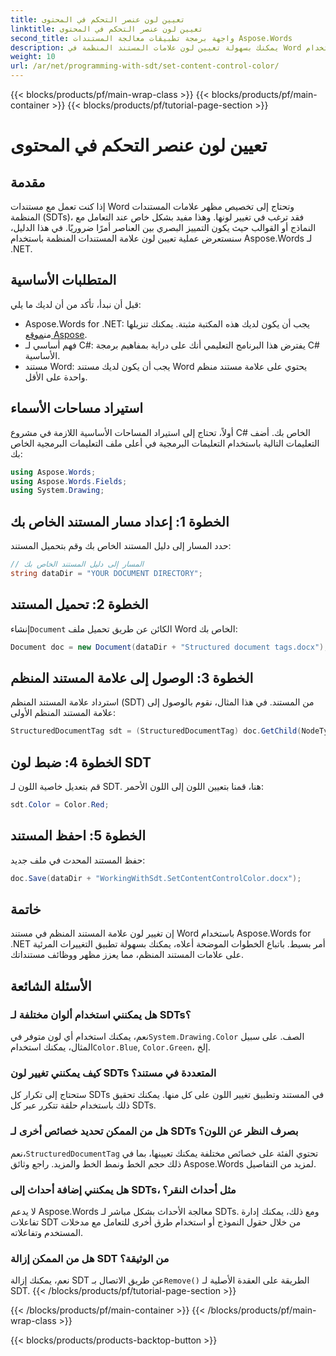 ```yaml
---
title: تعيين لون عنصر التحكم في المحتوى
linktitle: تعيين لون عنصر التحكم في المحتوى
second_title: واجهة برمجة تطبيقات معالجة المستندات Aspose.Words
description: يمكنك بسهولة تعيين لون علامات المستند المنظمة في Word باستخدام Aspose.Words for .NET. يمكنك تخصيص علامات المستند المنظمة لتحسين مظهر المستند باستخدام هذا الدليل البسيط.
weight: 10
url: /ar/net/programming-with-sdt/set-content-control-color/
---
```


{{< blocks/products/pf/main-wrap-class >}}
{{< blocks/products/pf/main-container >}}
{{< blocks/products/pf/tutorial-page-section >}}

# تعيين لون عنصر التحكم في المحتوى

## مقدمة

إذا كنت تعمل مع مستندات Word وتحتاج إلى تخصيص مظهر علامات المستندات المنظمة (SDTs)، فقد ترغب في تغيير لونها. وهذا مفيد بشكل خاص عند التعامل مع النماذج أو القوالب حيث يكون التمييز البصري بين العناصر أمرًا ضروريًا. في هذا الدليل، سنستعرض عملية تعيين لون علامة المستندات المنظمة باستخدام Aspose.Words لـ .NET.

## المتطلبات الأساسية

قبل أن نبدأ، تأكد من أن لديك ما يلي:
-  Aspose.Words for .NET: يجب أن يكون لديك هذه المكتبة مثبتة. يمكنك تنزيلها من[موقع Aspose](https://releases.aspose.com/words/net/).
- فهم أساسي لـ C#: يفترض هذا البرنامج التعليمي أنك على دراية بمفاهيم برمجة C# الأساسية.
- مستند Word: يجب أن يكون لديك مستند Word يحتوي على علامة مستند منظم واحدة على الأقل.

## استيراد مساحات الأسماء

أولاً، تحتاج إلى استيراد المساحات الأساسية اللازمة في مشروع C# الخاص بك. أضف التعليمات التالية باستخدام التعليمات البرمجية في أعلى ملف التعليمات البرمجية الخاص بك:

```csharp
using Aspose.Words;
using Aspose.Words.Fields;
using System.Drawing;
```

## الخطوة 1: إعداد مسار المستند الخاص بك

حدد المسار إلى دليل المستند الخاص بك وقم بتحميل المستند:

```csharp
// المسار إلى دليل المستند الخاص بك
string dataDir = "YOUR DOCUMENT DIRECTORY";
```

## الخطوة 2: تحميل المستند

 إنشاء`Document` الكائن عن طريق تحميل ملف Word الخاص بك:

```csharp
Document doc = new Document(dataDir + "Structured document tags.docx");
```

## الخطوة 3: الوصول إلى علامة المستند المنظم

استرداد علامة المستند المنظم (SDT) من المستند. في هذا المثال، نقوم بالوصول إلى علامة المستند المنظم الأولى:

```csharp
StructuredDocumentTag sdt = (StructuredDocumentTag) doc.GetChild(NodeType.StructuredDocumentTag, 0, true);
```

## الخطوة 4: ضبط لون SDT

قم بتعديل خاصية اللون لـ SDT. هنا، قمنا بتعيين اللون إلى اللون الأحمر:

```csharp
sdt.Color = Color.Red;
```

## الخطوة 5: احفظ المستند

حفظ المستند المحدث في ملف جديد:

```csharp
doc.Save(dataDir + "WorkingWithSdt.SetContentControlColor.docx");
```

## خاتمة

إن تغيير لون علامة المستند المنظم في مستند Word باستخدام Aspose.Words for .NET أمر بسيط. باتباع الخطوات الموضحة أعلاه، يمكنك بسهولة تطبيق التغييرات المرئية على علامات المستند المنظم، مما يعزز مظهر ووظائف مستنداتك.

## الأسئلة الشائعة

### هل يمكنني استخدام ألوان مختلفة لـ SDTs؟

 نعم، يمكنك استخدام أي لون متوفر في`System.Drawing.Color` الصف. على سبيل المثال، يمكنك استخدام`Color.Blue`, `Color.Green`، إلخ.

### كيف يمكنني تغيير لون SDTs المتعددة في مستند؟

ستحتاج إلى تكرار كل SDTs في المستند وتطبيق تغيير اللون على كل منها. يمكنك تحقيق ذلك باستخدام حلقة تتكرر عبر كل SDTs.

### هل من الممكن تحديد خصائص أخرى لـ SDTs بصرف النظر عن اللون؟

 نعم،`StructuredDocumentTag` تحتوي الفئة على خصائص مختلفة يمكنك تعيينها، بما في ذلك حجم الخط ونمط الخط والمزيد. راجع وثائق Aspose.Words لمزيد من التفاصيل.

### هل يمكنني إضافة أحداث إلى SDTs، مثل أحداث النقر؟

لا يدعم Aspose.Words معالجة الأحداث بشكل مباشر لـ SDTs. ومع ذلك، يمكنك إدارة تفاعلات SDT من خلال حقول النموذج أو استخدام طرق أخرى للتعامل مع مدخلات المستخدم وتفاعلاته.

### هل من الممكن إزالة SDT من الوثيقة؟

 نعم، يمكنك إزالة SDT عن طريق الاتصال بـ`Remove()` الطريقة على العقدة الأصلية لـ SDT.
{{< /blocks/products/pf/tutorial-page-section >}}

{{< /blocks/products/pf/main-container >}}
{{< /blocks/products/pf/main-wrap-class >}}

{{< blocks/products/products-backtop-button >}}
